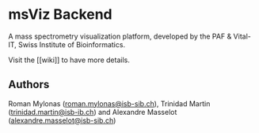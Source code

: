# msViz Backend
A mass spectrometry visualization platform, developed by the PAF & Vital-IT, Swiss Institute of Bioinformatics.


Visit the [[wiki]] to have more details.

## Authors
Roman Mylonas (roman.mylonas@isb-sib.ch), Trinidad Martin (trinidad.martin@isb-ib.ch) and  Alexandre Masselot (alexandre.masselot@isb-sib.ch)
